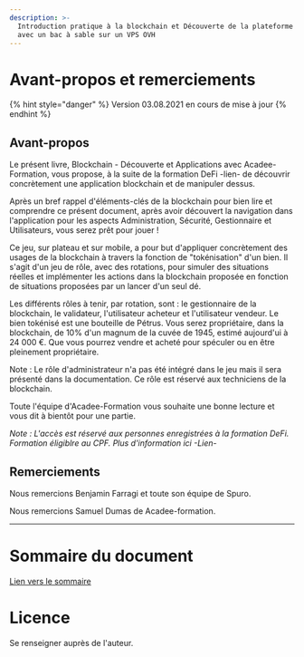 ```yaml
---
description: >-
  Introduction pratique à la blockchain et Découverte de la plateforme de Spuro
  avec un bac à sable sur un VPS OVH
---
```


# Avant-propos et remerciements

{% hint style="danger" %}
Version 03.08.2021 en cours de mise à jour
{% endhint %}

## Avant-propos

Le présent livre, Blockchain - Découverte et Applications avec Acadee-Formation, vous propose, à la suite de la formation DeFi -lien- de découvrir concrètement une application blockchain et de manipuler dessus.

Après un bref rappel d'éléments-clés de la blockchain pour bien lire et comprendre ce présent document, après avoir découvert la navigation dans l'application pour les aspects Administration, Sécurité, Gestionnaire et Utilisateurs, vous serez prêt pour jouer !

Ce jeu, sur plateau et sur mobile, a pour but d'appliquer concrètement des usages de la blockchain à travers la fonction de "tokénisation" d'un bien. Il s'agit d'un jeu de rôle, avec des rotations, pour simuler des situations réelles et implémenter les actions dans la blockchain proposée en fonction de situations proposées par un lancer d'un seul dé.

Les différents rôles à tenir, par rotation, sont : le gestionnaire de la blockchain, le validateur, l'utilisateur acheteur et l'utilisateur vendeur. Le bien tokénisé est une bouteille de Pétrus. Vous serez propriétaire, dans la blockchain, de 10% d'un magnum de la cuvée de 1945, estimé aujourd'ui à 24 000 €. Que vous pourrez vendre et acheté pour spéculer ou en être pleinement propriétaire.

Note : Le rôle d'administrateur n'a pas été intégré dans le jeu mais il sera présenté dans la documentation. Ce rôle est réservé aux techniciens de la blockchain.

Toute l'équipe d'Acadee-Formation vous souhaite une bonne lecture et vous dit à bientôt pour une partie.

_Note : L'accès est réservé aux personnes enregistrées à la formation DeFi. Formation éligiblre au CPF. Plus d'information ici -Lien-_

## Remerciements <a id="remerciements"></a>

Nous remercions Benjamin Farragi et toute son équipe de Spuro.

Nous remercions Samuel Dumas de Acadee-formation.


---
# Sommaire du document
[Lien vers le sommaire](/SUMMARY.md)


# Licence
Se renseigner auprès de l'auteur.
